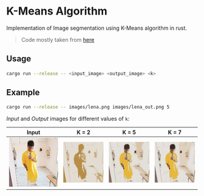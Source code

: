 # K-Means Algorithm

Implementation of Image segmentation using K-Means algorithm in rust.

> Code mostly taken from [here](https://applied-math-coding.medium.com/data-science-implementing-k-means-in-rust-457e4af55ece)

## Usage

```bash
cargo run --release -- <input_image> <output_image> <k>
```

## Example

```bash
cargo run --release -- images/lena.png images/lena_out.png 5
```

<!-- Table showing images in example folder -->

_Input_ and _Output_ images for different values of `k`:

| Input                    | K = 2                    | K = 5                    | K = 7                    |
| ------------------------ | ------------------------ | ------------------------ | ------------------------ |
| ![Me](examples/real.jpg) | ![K_2](examples/k_2.png) | ![K_5](examples/k_5.jpg) | ![K_7](examples/k_7.jpg) |
